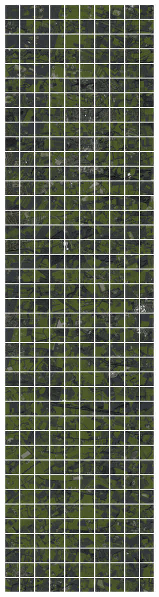 <html>
<div>
<img src="https://github.com/HakkaTjakka/NL_TILE_MAP/blob/main/18/644/-1046/r.6440.-10460.png" height="44" width="44">
<img src="https://github.com/HakkaTjakka/NL_TILE_MAP/blob/main/18/644/-1046/r.6441.-10460.png" height="44" width="44">
<img src="https://github.com/HakkaTjakka/NL_TILE_MAP/blob/main/18/644/-1046/r.6442.-10460.png" height="44" width="44">
<img src="https://github.com/HakkaTjakka/NL_TILE_MAP/blob/main/18/644/-1046/r.6443.-10460.png" height="44" width="44">
<img src="https://github.com/HakkaTjakka/NL_TILE_MAP/blob/main/18/644/-1046/r.6444.-10460.png" height="44" width="44">
<img src="https://github.com/HakkaTjakka/NL_TILE_MAP/blob/main/18/644/-1046/r.6445.-10460.png" height="44" width="44">
<img src="https://github.com/HakkaTjakka/NL_TILE_MAP/blob/main/18/644/-1046/r.6446.-10460.png" height="44" width="44">
<img src="https://github.com/HakkaTjakka/NL_TILE_MAP/blob/main/18/644/-1046/r.6447.-10460.png" height="44" width="44">
<img src="https://github.com/HakkaTjakka/NL_TILE_MAP/blob/main/18/644/-1046/r.6448.-10460.png" height="44" width="44">
<img src="https://github.com/HakkaTjakka/NL_TILE_MAP/blob/main/18/644/-1046/r.6449.-10460.png" height="44" width="44">
<img src="https://github.com/HakkaTjakka/NL_TILE_MAP/blob/main/18/645/-1046/r.6450.-10460.png" height="44" width="44">
<img src="https://github.com/HakkaTjakka/NL_TILE_MAP/blob/main/18/645/-1046/r.6451.-10460.png" height="44" width="44">
<img src="https://github.com/HakkaTjakka/NL_TILE_MAP/blob/main/18/645/-1046/r.6452.-10460.png" height="44" width="44">
<img src="https://github.com/HakkaTjakka/NL_TILE_MAP/blob/main/18/645/-1046/r.6453.-10460.png" height="44" width="44">
<img src="https://github.com/HakkaTjakka/NL_TILE_MAP/blob/main/18/645/-1046/r.6454.-10460.png" height="44" width="44">
<img src="https://github.com/HakkaTjakka/NL_TILE_MAP/blob/main/18/645/-1046/r.6455.-10460.png" height="44" width="44">
<img src="https://github.com/HakkaTjakka/NL_TILE_MAP/blob/main/18/645/-1046/r.6456.-10460.png" height="44" width="44">
<img src="https://github.com/HakkaTjakka/NL_TILE_MAP/blob/main/18/645/-1046/r.6457.-10460.png" height="44" width="44">
<img src="https://github.com/HakkaTjakka/NL_TILE_MAP/blob/main/18/645/-1046/r.6458.-10460.png" height="44" width="44">
<img src="https://github.com/HakkaTjakka/NL_TILE_MAP/blob/main/18/645/-1046/r.6459.-10460.png" height="44" width="44">
<br>
<img src="https://github.com/HakkaTjakka/NL_TILE_MAP/blob/main/18/644/-1046/r.6440.-10459.png" height="44" width="44">
<img src="https://github.com/HakkaTjakka/NL_TILE_MAP/blob/main/18/644/-1046/r.6441.-10459.png" height="44" width="44">
<img src="https://github.com/HakkaTjakka/NL_TILE_MAP/blob/main/18/644/-1046/r.6442.-10459.png" height="44" width="44">
<img src="https://github.com/HakkaTjakka/NL_TILE_MAP/blob/main/18/644/-1046/r.6443.-10459.png" height="44" width="44">
<img src="https://github.com/HakkaTjakka/NL_TILE_MAP/blob/main/18/644/-1046/r.6444.-10459.png" height="44" width="44">
<img src="https://github.com/HakkaTjakka/NL_TILE_MAP/blob/main/18/644/-1046/r.6445.-10459.png" height="44" width="44">
<img src="https://github.com/HakkaTjakka/NL_TILE_MAP/blob/main/18/644/-1046/r.6446.-10459.png" height="44" width="44">
<img src="https://github.com/HakkaTjakka/NL_TILE_MAP/blob/main/18/644/-1046/r.6447.-10459.png" height="44" width="44">
<img src="https://github.com/HakkaTjakka/NL_TILE_MAP/blob/main/18/644/-1046/r.6448.-10459.png" height="44" width="44">
<img src="https://github.com/HakkaTjakka/NL_TILE_MAP/blob/main/18/644/-1046/r.6449.-10459.png" height="44" width="44">
<img src="https://github.com/HakkaTjakka/NL_TILE_MAP/blob/main/18/645/-1046/r.6450.-10459.png" height="44" width="44">
<img src="https://github.com/HakkaTjakka/NL_TILE_MAP/blob/main/18/645/-1046/r.6451.-10459.png" height="44" width="44">
<img src="https://github.com/HakkaTjakka/NL_TILE_MAP/blob/main/18/645/-1046/r.6452.-10459.png" height="44" width="44">
<img src="https://github.com/HakkaTjakka/NL_TILE_MAP/blob/main/18/645/-1046/r.6453.-10459.png" height="44" width="44">
<img src="https://github.com/HakkaTjakka/NL_TILE_MAP/blob/main/18/645/-1046/r.6454.-10459.png" height="44" width="44">
<img src="https://github.com/HakkaTjakka/NL_TILE_MAP/blob/main/18/645/-1046/r.6455.-10459.png" height="44" width="44">
<img src="https://github.com/HakkaTjakka/NL_TILE_MAP/blob/main/18/645/-1046/r.6456.-10459.png" height="44" width="44">
<img src="https://github.com/HakkaTjakka/NL_TILE_MAP/blob/main/18/645/-1046/r.6457.-10459.png" height="44" width="44">
<img src="https://github.com/HakkaTjakka/NL_TILE_MAP/blob/main/18/645/-1046/r.6458.-10459.png" height="44" width="44">
<img src="https://github.com/HakkaTjakka/NL_TILE_MAP/blob/main/18/645/-1046/r.6459.-10459.png" height="44" width="44">
<br>
<img src="https://github.com/HakkaTjakka/NL_TILE_MAP/blob/main/18/644/-1046/r.6440.-10458.png" height="44" width="44">
<img src="https://github.com/HakkaTjakka/NL_TILE_MAP/blob/main/18/644/-1046/r.6441.-10458.png" height="44" width="44">
<img src="https://github.com/HakkaTjakka/NL_TILE_MAP/blob/main/18/644/-1046/r.6442.-10458.png" height="44" width="44">
<img src="https://github.com/HakkaTjakka/NL_TILE_MAP/blob/main/18/644/-1046/r.6443.-10458.png" height="44" width="44">
<img src="https://github.com/HakkaTjakka/NL_TILE_MAP/blob/main/18/644/-1046/r.6444.-10458.png" height="44" width="44">
<img src="https://github.com/HakkaTjakka/NL_TILE_MAP/blob/main/18/644/-1046/r.6445.-10458.png" height="44" width="44">
<img src="https://github.com/HakkaTjakka/NL_TILE_MAP/blob/main/18/644/-1046/r.6446.-10458.png" height="44" width="44">
<img src="https://github.com/HakkaTjakka/NL_TILE_MAP/blob/main/18/644/-1046/r.6447.-10458.png" height="44" width="44">
<img src="https://github.com/HakkaTjakka/NL_TILE_MAP/blob/main/18/644/-1046/r.6448.-10458.png" height="44" width="44">
<img src="https://github.com/HakkaTjakka/NL_TILE_MAP/blob/main/18/644/-1046/r.6449.-10458.png" height="44" width="44">
<img src="https://github.com/HakkaTjakka/NL_TILE_MAP/blob/main/18/645/-1046/r.6450.-10458.png" height="44" width="44">
<img src="https://github.com/HakkaTjakka/NL_TILE_MAP/blob/main/18/645/-1046/r.6451.-10458.png" height="44" width="44">
<img src="https://github.com/HakkaTjakka/NL_TILE_MAP/blob/main/18/645/-1046/r.6452.-10458.png" height="44" width="44">
<img src="https://github.com/HakkaTjakka/NL_TILE_MAP/blob/main/18/645/-1046/r.6453.-10458.png" height="44" width="44">
<img src="https://github.com/HakkaTjakka/NL_TILE_MAP/blob/main/18/645/-1046/r.6454.-10458.png" height="44" width="44">
<img src="https://github.com/HakkaTjakka/NL_TILE_MAP/blob/main/18/645/-1046/r.6455.-10458.png" height="44" width="44">
<img src="https://github.com/HakkaTjakka/NL_TILE_MAP/blob/main/18/645/-1046/r.6456.-10458.png" height="44" width="44">
<img src="https://github.com/HakkaTjakka/NL_TILE_MAP/blob/main/18/645/-1046/r.6457.-10458.png" height="44" width="44">
<img src="https://github.com/HakkaTjakka/NL_TILE_MAP/blob/main/18/645/-1046/r.6458.-10458.png" height="44" width="44">
<img src="https://github.com/HakkaTjakka/NL_TILE_MAP/blob/main/18/645/-1046/r.6459.-10458.png" height="44" width="44">
<br>
<img src="https://github.com/HakkaTjakka/NL_TILE_MAP/blob/main/18/644/-1046/r.6440.-10457.png" height="44" width="44">
<img src="https://github.com/HakkaTjakka/NL_TILE_MAP/blob/main/18/644/-1046/r.6441.-10457.png" height="44" width="44">
<img src="https://github.com/HakkaTjakka/NL_TILE_MAP/blob/main/18/644/-1046/r.6442.-10457.png" height="44" width="44">
<img src="https://github.com/HakkaTjakka/NL_TILE_MAP/blob/main/18/644/-1046/r.6443.-10457.png" height="44" width="44">
<img src="https://github.com/HakkaTjakka/NL_TILE_MAP/blob/main/18/644/-1046/r.6444.-10457.png" height="44" width="44">
<img src="https://github.com/HakkaTjakka/NL_TILE_MAP/blob/main/18/644/-1046/r.6445.-10457.png" height="44" width="44">
<img src="https://github.com/HakkaTjakka/NL_TILE_MAP/blob/main/18/644/-1046/r.6446.-10457.png" height="44" width="44">
<img src="https://github.com/HakkaTjakka/NL_TILE_MAP/blob/main/18/644/-1046/r.6447.-10457.png" height="44" width="44">
<img src="https://github.com/HakkaTjakka/NL_TILE_MAP/blob/main/18/644/-1046/r.6448.-10457.png" height="44" width="44">
<img src="https://github.com/HakkaTjakka/NL_TILE_MAP/blob/main/18/644/-1046/r.6449.-10457.png" height="44" width="44">
<img src="https://github.com/HakkaTjakka/NL_TILE_MAP/blob/main/18/645/-1046/r.6450.-10457.png" height="44" width="44">
<img src="https://github.com/HakkaTjakka/NL_TILE_MAP/blob/main/18/645/-1046/r.6451.-10457.png" height="44" width="44">
<img src="https://github.com/HakkaTjakka/NL_TILE_MAP/blob/main/18/645/-1046/r.6452.-10457.png" height="44" width="44">
<img src="https://github.com/HakkaTjakka/NL_TILE_MAP/blob/main/18/645/-1046/r.6453.-10457.png" height="44" width="44">
<img src="https://github.com/HakkaTjakka/NL_TILE_MAP/blob/main/18/645/-1046/r.6454.-10457.png" height="44" width="44">
<img src="https://github.com/HakkaTjakka/NL_TILE_MAP/blob/main/18/645/-1046/r.6455.-10457.png" height="44" width="44">
<img src="https://github.com/HakkaTjakka/NL_TILE_MAP/blob/main/18/645/-1046/r.6456.-10457.png" height="44" width="44">
<img src="https://github.com/HakkaTjakka/NL_TILE_MAP/blob/main/18/645/-1046/r.6457.-10457.png" height="44" width="44">
<img src="https://github.com/HakkaTjakka/NL_TILE_MAP/blob/main/18/645/-1046/r.6458.-10457.png" height="44" width="44">
<img src="https://github.com/HakkaTjakka/NL_TILE_MAP/blob/main/18/645/-1046/r.6459.-10457.png" height="44" width="44">
<br>
<img src="https://github.com/HakkaTjakka/NL_TILE_MAP/blob/main/18/644/-1046/r.6440.-10456.png" height="44" width="44">
<img src="https://github.com/HakkaTjakka/NL_TILE_MAP/blob/main/18/644/-1046/r.6441.-10456.png" height="44" width="44">
<img src="https://github.com/HakkaTjakka/NL_TILE_MAP/blob/main/18/644/-1046/r.6442.-10456.png" height="44" width="44">
<img src="https://github.com/HakkaTjakka/NL_TILE_MAP/blob/main/18/644/-1046/r.6443.-10456.png" height="44" width="44">
<img src="https://github.com/HakkaTjakka/NL_TILE_MAP/blob/main/18/644/-1046/r.6444.-10456.png" height="44" width="44">
<img src="https://github.com/HakkaTjakka/NL_TILE_MAP/blob/main/18/644/-1046/r.6445.-10456.png" height="44" width="44">
<img src="https://github.com/HakkaTjakka/NL_TILE_MAP/blob/main/18/644/-1046/r.6446.-10456.png" height="44" width="44">
<img src="https://github.com/HakkaTjakka/NL_TILE_MAP/blob/main/18/644/-1046/r.6447.-10456.png" height="44" width="44">
<img src="https://github.com/HakkaTjakka/NL_TILE_MAP/blob/main/18/644/-1046/r.6448.-10456.png" height="44" width="44">
<img src="https://github.com/HakkaTjakka/NL_TILE_MAP/blob/main/18/644/-1046/r.6449.-10456.png" height="44" width="44">
<img src="https://github.com/HakkaTjakka/NL_TILE_MAP/blob/main/18/645/-1046/r.6450.-10456.png" height="44" width="44">
<img src="https://github.com/HakkaTjakka/NL_TILE_MAP/blob/main/18/645/-1046/r.6451.-10456.png" height="44" width="44">
<img src="https://github.com/HakkaTjakka/NL_TILE_MAP/blob/main/18/645/-1046/r.6452.-10456.png" height="44" width="44">
<img src="https://github.com/HakkaTjakka/NL_TILE_MAP/blob/main/18/645/-1046/r.6453.-10456.png" height="44" width="44">
<img src="https://github.com/HakkaTjakka/NL_TILE_MAP/blob/main/18/645/-1046/r.6454.-10456.png" height="44" width="44">
<img src="https://github.com/HakkaTjakka/NL_TILE_MAP/blob/main/18/645/-1046/r.6455.-10456.png" height="44" width="44">
<img src="https://github.com/HakkaTjakka/NL_TILE_MAP/blob/main/18/645/-1046/r.6456.-10456.png" height="44" width="44">
<img src="https://github.com/HakkaTjakka/NL_TILE_MAP/blob/main/18/645/-1046/r.6457.-10456.png" height="44" width="44">
<img src="https://github.com/HakkaTjakka/NL_TILE_MAP/blob/main/18/645/-1046/r.6458.-10456.png" height="44" width="44">
<img src="https://github.com/HakkaTjakka/NL_TILE_MAP/blob/main/18/645/-1046/r.6459.-10456.png" height="44" width="44">
<br>
<img src="https://github.com/HakkaTjakka/NL_TILE_MAP/blob/main/18/644/-1046/r.6440.-10455.png" height="44" width="44">
<img src="https://github.com/HakkaTjakka/NL_TILE_MAP/blob/main/18/644/-1046/r.6441.-10455.png" height="44" width="44">
<img src="https://github.com/HakkaTjakka/NL_TILE_MAP/blob/main/18/644/-1046/r.6442.-10455.png" height="44" width="44">
<img src="https://github.com/HakkaTjakka/NL_TILE_MAP/blob/main/18/644/-1046/r.6443.-10455.png" height="44" width="44">
<img src="https://github.com/HakkaTjakka/NL_TILE_MAP/blob/main/18/644/-1046/r.6444.-10455.png" height="44" width="44">
<img src="https://github.com/HakkaTjakka/NL_TILE_MAP/blob/main/18/644/-1046/r.6445.-10455.png" height="44" width="44">
<img src="https://github.com/HakkaTjakka/NL_TILE_MAP/blob/main/18/644/-1046/r.6446.-10455.png" height="44" width="44">
<img src="https://github.com/HakkaTjakka/NL_TILE_MAP/blob/main/18/644/-1046/r.6447.-10455.png" height="44" width="44">
<img src="https://github.com/HakkaTjakka/NL_TILE_MAP/blob/main/18/644/-1046/r.6448.-10455.png" height="44" width="44">
<img src="https://github.com/HakkaTjakka/NL_TILE_MAP/blob/main/18/644/-1046/r.6449.-10455.png" height="44" width="44">
<img src="https://github.com/HakkaTjakka/NL_TILE_MAP/blob/main/18/645/-1046/r.6450.-10455.png" height="44" width="44">
<img src="https://github.com/HakkaTjakka/NL_TILE_MAP/blob/main/18/645/-1046/r.6451.-10455.png" height="44" width="44">
<img src="https://github.com/HakkaTjakka/NL_TILE_MAP/blob/main/18/645/-1046/r.6452.-10455.png" height="44" width="44">
<img src="https://github.com/HakkaTjakka/NL_TILE_MAP/blob/main/18/645/-1046/r.6453.-10455.png" height="44" width="44">
<img src="https://github.com/HakkaTjakka/NL_TILE_MAP/blob/main/18/645/-1046/r.6454.-10455.png" height="44" width="44">
<img src="https://github.com/HakkaTjakka/NL_TILE_MAP/blob/main/18/645/-1046/r.6455.-10455.png" height="44" width="44">
<img src="https://github.com/HakkaTjakka/NL_TILE_MAP/blob/main/18/645/-1046/r.6456.-10455.png" height="44" width="44">
<img src="https://github.com/HakkaTjakka/NL_TILE_MAP/blob/main/18/645/-1046/r.6457.-10455.png" height="44" width="44">
<img src="https://github.com/HakkaTjakka/NL_TILE_MAP/blob/main/18/645/-1046/r.6458.-10455.png" height="44" width="44">
<img src="https://github.com/HakkaTjakka/NL_TILE_MAP/blob/main/18/645/-1046/r.6459.-10455.png" height="44" width="44">
<br>
<img src="https://github.com/HakkaTjakka/NL_TILE_MAP/blob/main/18/644/-1046/r.6440.-10454.png" height="44" width="44">
<img src="https://github.com/HakkaTjakka/NL_TILE_MAP/blob/main/18/644/-1046/r.6441.-10454.png" height="44" width="44">
<img src="https://github.com/HakkaTjakka/NL_TILE_MAP/blob/main/18/644/-1046/r.6442.-10454.png" height="44" width="44">
<img src="https://github.com/HakkaTjakka/NL_TILE_MAP/blob/main/18/644/-1046/r.6443.-10454.png" height="44" width="44">
<img src="https://github.com/HakkaTjakka/NL_TILE_MAP/blob/main/18/644/-1046/r.6444.-10454.png" height="44" width="44">
<img src="https://github.com/HakkaTjakka/NL_TILE_MAP/blob/main/18/644/-1046/r.6445.-10454.png" height="44" width="44">
<img src="https://github.com/HakkaTjakka/NL_TILE_MAP/blob/main/18/644/-1046/r.6446.-10454.png" height="44" width="44">
<img src="https://github.com/HakkaTjakka/NL_TILE_MAP/blob/main/18/644/-1046/r.6447.-10454.png" height="44" width="44">
<img src="https://github.com/HakkaTjakka/NL_TILE_MAP/blob/main/18/644/-1046/r.6448.-10454.png" height="44" width="44">
<img src="https://github.com/HakkaTjakka/NL_TILE_MAP/blob/main/18/644/-1046/r.6449.-10454.png" height="44" width="44">
<img src="https://github.com/HakkaTjakka/NL_TILE_MAP/blob/main/18/645/-1046/r.6450.-10454.png" height="44" width="44">
<img src="https://github.com/HakkaTjakka/NL_TILE_MAP/blob/main/18/645/-1046/r.6451.-10454.png" height="44" width="44">
<img src="https://github.com/HakkaTjakka/NL_TILE_MAP/blob/main/18/645/-1046/r.6452.-10454.png" height="44" width="44">
<img src="https://github.com/HakkaTjakka/NL_TILE_MAP/blob/main/18/645/-1046/r.6453.-10454.png" height="44" width="44">
<img src="https://github.com/HakkaTjakka/NL_TILE_MAP/blob/main/18/645/-1046/r.6454.-10454.png" height="44" width="44">
<img src="https://github.com/HakkaTjakka/NL_TILE_MAP/blob/main/18/645/-1046/r.6455.-10454.png" height="44" width="44">
<img src="https://github.com/HakkaTjakka/NL_TILE_MAP/blob/main/18/645/-1046/r.6456.-10454.png" height="44" width="44">
<img src="https://github.com/HakkaTjakka/NL_TILE_MAP/blob/main/18/645/-1046/r.6457.-10454.png" height="44" width="44">
<img src="https://github.com/HakkaTjakka/NL_TILE_MAP/blob/main/18/645/-1046/r.6458.-10454.png" height="44" width="44">
<img src="https://github.com/HakkaTjakka/NL_TILE_MAP/blob/main/18/645/-1046/r.6459.-10454.png" height="44" width="44">
<br>
<img src="https://github.com/HakkaTjakka/NL_TILE_MAP/blob/main/18/644/-1046/r.6440.-10453.png" height="44" width="44">
<img src="https://github.com/HakkaTjakka/NL_TILE_MAP/blob/main/18/644/-1046/r.6441.-10453.png" height="44" width="44">
<img src="https://github.com/HakkaTjakka/NL_TILE_MAP/blob/main/18/644/-1046/r.6442.-10453.png" height="44" width="44">
<img src="https://github.com/HakkaTjakka/NL_TILE_MAP/blob/main/18/644/-1046/r.6443.-10453.png" height="44" width="44">
<img src="https://github.com/HakkaTjakka/NL_TILE_MAP/blob/main/18/644/-1046/r.6444.-10453.png" height="44" width="44">
<img src="https://github.com/HakkaTjakka/NL_TILE_MAP/blob/main/18/644/-1046/r.6445.-10453.png" height="44" width="44">
<img src="https://github.com/HakkaTjakka/NL_TILE_MAP/blob/main/18/644/-1046/r.6446.-10453.png" height="44" width="44">
<img src="https://github.com/HakkaTjakka/NL_TILE_MAP/blob/main/18/644/-1046/r.6447.-10453.png" height="44" width="44">
<img src="https://github.com/HakkaTjakka/NL_TILE_MAP/blob/main/18/644/-1046/r.6448.-10453.png" height="44" width="44">
<img src="https://github.com/HakkaTjakka/NL_TILE_MAP/blob/main/18/644/-1046/r.6449.-10453.png" height="44" width="44">
<img src="https://github.com/HakkaTjakka/NL_TILE_MAP/blob/main/18/645/-1046/r.6450.-10453.png" height="44" width="44">
<img src="https://github.com/HakkaTjakka/NL_TILE_MAP/blob/main/18/645/-1046/r.6451.-10453.png" height="44" width="44">
<img src="https://github.com/HakkaTjakka/NL_TILE_MAP/blob/main/18/645/-1046/r.6452.-10453.png" height="44" width="44">
<img src="https://github.com/HakkaTjakka/NL_TILE_MAP/blob/main/18/645/-1046/r.6453.-10453.png" height="44" width="44">
<img src="https://github.com/HakkaTjakka/NL_TILE_MAP/blob/main/18/645/-1046/r.6454.-10453.png" height="44" width="44">
<img src="https://github.com/HakkaTjakka/NL_TILE_MAP/blob/main/18/645/-1046/r.6455.-10453.png" height="44" width="44">
<img src="https://github.com/HakkaTjakka/NL_TILE_MAP/blob/main/18/645/-1046/r.6456.-10453.png" height="44" width="44">
<img src="https://github.com/HakkaTjakka/NL_TILE_MAP/blob/main/18/645/-1046/r.6457.-10453.png" height="44" width="44">
<img src="https://github.com/HakkaTjakka/NL_TILE_MAP/blob/main/18/645/-1046/r.6458.-10453.png" height="44" width="44">
<img src="https://github.com/HakkaTjakka/NL_TILE_MAP/blob/main/18/645/-1046/r.6459.-10453.png" height="44" width="44">
<br>
<img src="https://github.com/HakkaTjakka/NL_TILE_MAP/blob/main/18/644/-1046/r.6440.-10452.png" height="44" width="44">
<img src="https://github.com/HakkaTjakka/NL_TILE_MAP/blob/main/18/644/-1046/r.6441.-10452.png" height="44" width="44">
<img src="https://github.com/HakkaTjakka/NL_TILE_MAP/blob/main/18/644/-1046/r.6442.-10452.png" height="44" width="44">
<img src="https://github.com/HakkaTjakka/NL_TILE_MAP/blob/main/18/644/-1046/r.6443.-10452.png" height="44" width="44">
<img src="https://github.com/HakkaTjakka/NL_TILE_MAP/blob/main/18/644/-1046/r.6444.-10452.png" height="44" width="44">
<img src="https://github.com/HakkaTjakka/NL_TILE_MAP/blob/main/18/644/-1046/r.6445.-10452.png" height="44" width="44">
<img src="https://github.com/HakkaTjakka/NL_TILE_MAP/blob/main/18/644/-1046/r.6446.-10452.png" height="44" width="44">
<img src="https://github.com/HakkaTjakka/NL_TILE_MAP/blob/main/18/644/-1046/r.6447.-10452.png" height="44" width="44">
<img src="https://github.com/HakkaTjakka/NL_TILE_MAP/blob/main/18/644/-1046/r.6448.-10452.png" height="44" width="44">
<img src="https://github.com/HakkaTjakka/NL_TILE_MAP/blob/main/18/644/-1046/r.6449.-10452.png" height="44" width="44">
<img src="https://github.com/HakkaTjakka/NL_TILE_MAP/blob/main/18/645/-1046/r.6450.-10452.png" height="44" width="44">
<img src="https://github.com/HakkaTjakka/NL_TILE_MAP/blob/main/18/645/-1046/r.6451.-10452.png" height="44" width="44">
<img src="https://github.com/HakkaTjakka/NL_TILE_MAP/blob/main/18/645/-1046/r.6452.-10452.png" height="44" width="44">
<img src="https://github.com/HakkaTjakka/NL_TILE_MAP/blob/main/18/645/-1046/r.6453.-10452.png" height="44" width="44">
<img src="https://github.com/HakkaTjakka/NL_TILE_MAP/blob/main/18/645/-1046/r.6454.-10452.png" height="44" width="44">
<img src="https://github.com/HakkaTjakka/NL_TILE_MAP/blob/main/18/645/-1046/r.6455.-10452.png" height="44" width="44">
<img src="https://github.com/HakkaTjakka/NL_TILE_MAP/blob/main/18/645/-1046/r.6456.-10452.png" height="44" width="44">
<img src="https://github.com/HakkaTjakka/NL_TILE_MAP/blob/main/18/645/-1046/r.6457.-10452.png" height="44" width="44">
<img src="https://github.com/HakkaTjakka/NL_TILE_MAP/blob/main/18/645/-1046/r.6458.-10452.png" height="44" width="44">
<img src="https://github.com/HakkaTjakka/NL_TILE_MAP/blob/main/18/645/-1046/r.6459.-10452.png" height="44" width="44">
<br>
<img src="https://github.com/HakkaTjakka/NL_TILE_MAP/blob/main/18/644/-1046/r.6440.-10451.png" height="44" width="44">
<img src="https://github.com/HakkaTjakka/NL_TILE_MAP/blob/main/18/644/-1046/r.6441.-10451.png" height="44" width="44">
<img src="https://github.com/HakkaTjakka/NL_TILE_MAP/blob/main/18/644/-1046/r.6442.-10451.png" height="44" width="44">
<img src="https://github.com/HakkaTjakka/NL_TILE_MAP/blob/main/18/644/-1046/r.6443.-10451.png" height="44" width="44">
<img src="https://github.com/HakkaTjakka/NL_TILE_MAP/blob/main/18/644/-1046/r.6444.-10451.png" height="44" width="44">
<img src="https://github.com/HakkaTjakka/NL_TILE_MAP/blob/main/18/644/-1046/r.6445.-10451.png" height="44" width="44">
<img src="https://github.com/HakkaTjakka/NL_TILE_MAP/blob/main/18/644/-1046/r.6446.-10451.png" height="44" width="44">
<img src="https://github.com/HakkaTjakka/NL_TILE_MAP/blob/main/18/644/-1046/r.6447.-10451.png" height="44" width="44">
<img src="https://github.com/HakkaTjakka/NL_TILE_MAP/blob/main/18/644/-1046/r.6448.-10451.png" height="44" width="44">
<img src="https://github.com/HakkaTjakka/NL_TILE_MAP/blob/main/18/644/-1046/r.6449.-10451.png" height="44" width="44">
<img src="https://github.com/HakkaTjakka/NL_TILE_MAP/blob/main/18/645/-1046/r.6450.-10451.png" height="44" width="44">
<img src="https://github.com/HakkaTjakka/NL_TILE_MAP/blob/main/18/645/-1046/r.6451.-10451.png" height="44" width="44">
<img src="https://github.com/HakkaTjakka/NL_TILE_MAP/blob/main/18/645/-1046/r.6452.-10451.png" height="44" width="44">
<img src="https://github.com/HakkaTjakka/NL_TILE_MAP/blob/main/18/645/-1046/r.6453.-10451.png" height="44" width="44">
<img src="https://github.com/HakkaTjakka/NL_TILE_MAP/blob/main/18/645/-1046/r.6454.-10451.png" height="44" width="44">
<img src="https://github.com/HakkaTjakka/NL_TILE_MAP/blob/main/18/645/-1046/r.6455.-10451.png" height="44" width="44">
<img src="https://github.com/HakkaTjakka/NL_TILE_MAP/blob/main/18/645/-1046/r.6456.-10451.png" height="44" width="44">
<img src="https://github.com/HakkaTjakka/NL_TILE_MAP/blob/main/18/645/-1046/r.6457.-10451.png" height="44" width="44">
<img src="https://github.com/HakkaTjakka/NL_TILE_MAP/blob/main/18/645/-1046/r.6458.-10451.png" height="44" width="44">
<img src="https://github.com/HakkaTjakka/NL_TILE_MAP/blob/main/18/645/-1046/r.6459.-10451.png" height="44" width="44">
<br>
<img src="https://github.com/HakkaTjakka/NL_TILE_MAP/blob/main/18/644/-1045/r.6440.-10450.png" height="44" width="44">
<img src="https://github.com/HakkaTjakka/NL_TILE_MAP/blob/main/18/644/-1045/r.6441.-10450.png" height="44" width="44">
<img src="https://github.com/HakkaTjakka/NL_TILE_MAP/blob/main/18/644/-1045/r.6442.-10450.png" height="44" width="44">
<img src="https://github.com/HakkaTjakka/NL_TILE_MAP/blob/main/18/644/-1045/r.6443.-10450.png" height="44" width="44">
<img src="https://github.com/HakkaTjakka/NL_TILE_MAP/blob/main/18/644/-1045/r.6444.-10450.png" height="44" width="44">
<img src="https://github.com/HakkaTjakka/NL_TILE_MAP/blob/main/18/644/-1045/r.6445.-10450.png" height="44" width="44">
<img src="https://github.com/HakkaTjakka/NL_TILE_MAP/blob/main/18/644/-1045/r.6446.-10450.png" height="44" width="44">
<img src="https://github.com/HakkaTjakka/NL_TILE_MAP/blob/main/18/644/-1045/r.6447.-10450.png" height="44" width="44">
<img src="https://github.com/HakkaTjakka/NL_TILE_MAP/blob/main/18/644/-1045/r.6448.-10450.png" height="44" width="44">
<img src="https://github.com/HakkaTjakka/NL_TILE_MAP/blob/main/18/644/-1045/r.6449.-10450.png" height="44" width="44">
<img src="https://github.com/HakkaTjakka/NL_TILE_MAP/blob/main/18/645/-1045/r.6450.-10450.png" height="44" width="44">
<img src="https://github.com/HakkaTjakka/NL_TILE_MAP/blob/main/18/645/-1045/r.6451.-10450.png" height="44" width="44">
<img src="https://github.com/HakkaTjakka/NL_TILE_MAP/blob/main/18/645/-1045/r.6452.-10450.png" height="44" width="44">
<img src="https://github.com/HakkaTjakka/NL_TILE_MAP/blob/main/18/645/-1045/r.6453.-10450.png" height="44" width="44">
<img src="https://github.com/HakkaTjakka/NL_TILE_MAP/blob/main/18/645/-1045/r.6454.-10450.png" height="44" width="44">
<img src="https://github.com/HakkaTjakka/NL_TILE_MAP/blob/main/18/645/-1045/r.6455.-10450.png" height="44" width="44">
<img src="https://github.com/HakkaTjakka/NL_TILE_MAP/blob/main/18/645/-1045/r.6456.-10450.png" height="44" width="44">
<img src="https://github.com/HakkaTjakka/NL_TILE_MAP/blob/main/18/645/-1045/r.6457.-10450.png" height="44" width="44">
<img src="https://github.com/HakkaTjakka/NL_TILE_MAP/blob/main/18/645/-1045/r.6458.-10450.png" height="44" width="44">
<img src="https://github.com/HakkaTjakka/NL_TILE_MAP/blob/main/18/645/-1045/r.6459.-10450.png" height="44" width="44">
<br>
<img src="https://github.com/HakkaTjakka/NL_TILE_MAP/blob/main/18/644/-1045/r.6440.-10449.png" height="44" width="44">
<img src="https://github.com/HakkaTjakka/NL_TILE_MAP/blob/main/18/644/-1045/r.6441.-10449.png" height="44" width="44">
<img src="https://github.com/HakkaTjakka/NL_TILE_MAP/blob/main/18/644/-1045/r.6442.-10449.png" height="44" width="44">
<img src="https://github.com/HakkaTjakka/NL_TILE_MAP/blob/main/18/644/-1045/r.6443.-10449.png" height="44" width="44">
<img src="https://github.com/HakkaTjakka/NL_TILE_MAP/blob/main/18/644/-1045/r.6444.-10449.png" height="44" width="44">
<img src="https://github.com/HakkaTjakka/NL_TILE_MAP/blob/main/18/644/-1045/r.6445.-10449.png" height="44" width="44">
<img src="https://github.com/HakkaTjakka/NL_TILE_MAP/blob/main/18/644/-1045/r.6446.-10449.png" height="44" width="44">
<img src="https://github.com/HakkaTjakka/NL_TILE_MAP/blob/main/18/644/-1045/r.6447.-10449.png" height="44" width="44">
<img src="https://github.com/HakkaTjakka/NL_TILE_MAP/blob/main/18/644/-1045/r.6448.-10449.png" height="44" width="44">
<img src="https://github.com/HakkaTjakka/NL_TILE_MAP/blob/main/18/644/-1045/r.6449.-10449.png" height="44" width="44">
<img src="https://github.com/HakkaTjakka/NL_TILE_MAP/blob/main/18/645/-1045/r.6450.-10449.png" height="44" width="44">
<img src="https://github.com/HakkaTjakka/NL_TILE_MAP/blob/main/18/645/-1045/r.6451.-10449.png" height="44" width="44">
<img src="https://github.com/HakkaTjakka/NL_TILE_MAP/blob/main/18/645/-1045/r.6452.-10449.png" height="44" width="44">
<img src="https://github.com/HakkaTjakka/NL_TILE_MAP/blob/main/18/645/-1045/r.6453.-10449.png" height="44" width="44">
<img src="https://github.com/HakkaTjakka/NL_TILE_MAP/blob/main/18/645/-1045/r.6454.-10449.png" height="44" width="44">
<img src="https://github.com/HakkaTjakka/NL_TILE_MAP/blob/main/18/645/-1045/r.6455.-10449.png" height="44" width="44">
<img src="https://github.com/HakkaTjakka/NL_TILE_MAP/blob/main/18/645/-1045/r.6456.-10449.png" height="44" width="44">
<img src="https://github.com/HakkaTjakka/NL_TILE_MAP/blob/main/18/645/-1045/r.6457.-10449.png" height="44" width="44">
<img src="https://github.com/HakkaTjakka/NL_TILE_MAP/blob/main/18/645/-1045/r.6458.-10449.png" height="44" width="44">
<img src="https://github.com/HakkaTjakka/NL_TILE_MAP/blob/main/18/645/-1045/r.6459.-10449.png" height="44" width="44">
<br>
<img src="https://github.com/HakkaTjakka/NL_TILE_MAP/blob/main/18/644/-1045/r.6440.-10448.png" height="44" width="44">
<img src="https://github.com/HakkaTjakka/NL_TILE_MAP/blob/main/18/644/-1045/r.6441.-10448.png" height="44" width="44">
<img src="https://github.com/HakkaTjakka/NL_TILE_MAP/blob/main/18/644/-1045/r.6442.-10448.png" height="44" width="44">
<img src="https://github.com/HakkaTjakka/NL_TILE_MAP/blob/main/18/644/-1045/r.6443.-10448.png" height="44" width="44">
<img src="https://github.com/HakkaTjakka/NL_TILE_MAP/blob/main/18/644/-1045/r.6444.-10448.png" height="44" width="44">
<img src="https://github.com/HakkaTjakka/NL_TILE_MAP/blob/main/18/644/-1045/r.6445.-10448.png" height="44" width="44">
<img src="https://github.com/HakkaTjakka/NL_TILE_MAP/blob/main/18/644/-1045/r.6446.-10448.png" height="44" width="44">
<img src="https://github.com/HakkaTjakka/NL_TILE_MAP/blob/main/18/644/-1045/r.6447.-10448.png" height="44" width="44">
<img src="https://github.com/HakkaTjakka/NL_TILE_MAP/blob/main/18/644/-1045/r.6448.-10448.png" height="44" width="44">
<img src="https://github.com/HakkaTjakka/NL_TILE_MAP/blob/main/18/644/-1045/r.6449.-10448.png" height="44" width="44">
<img src="https://github.com/HakkaTjakka/NL_TILE_MAP/blob/main/18/645/-1045/r.6450.-10448.png" height="44" width="44">
<img src="https://github.com/HakkaTjakka/NL_TILE_MAP/blob/main/18/645/-1045/r.6451.-10448.png" height="44" width="44">
<img src="https://github.com/HakkaTjakka/NL_TILE_MAP/blob/main/18/645/-1045/r.6452.-10448.png" height="44" width="44">
<img src="https://github.com/HakkaTjakka/NL_TILE_MAP/blob/main/18/645/-1045/r.6453.-10448.png" height="44" width="44">
<img src="https://github.com/HakkaTjakka/NL_TILE_MAP/blob/main/18/645/-1045/r.6454.-10448.png" height="44" width="44">
<img src="https://github.com/HakkaTjakka/NL_TILE_MAP/blob/main/18/645/-1045/r.6455.-10448.png" height="44" width="44">
<img src="https://github.com/HakkaTjakka/NL_TILE_MAP/blob/main/18/645/-1045/r.6456.-10448.png" height="44" width="44">
<img src="https://github.com/HakkaTjakka/NL_TILE_MAP/blob/main/18/645/-1045/r.6457.-10448.png" height="44" width="44">
<img src="https://github.com/HakkaTjakka/NL_TILE_MAP/blob/main/18/645/-1045/r.6458.-10448.png" height="44" width="44">
<img src="https://github.com/HakkaTjakka/NL_TILE_MAP/blob/main/18/645/-1045/r.6459.-10448.png" height="44" width="44">
<br>
<img src="https://github.com/HakkaTjakka/NL_TILE_MAP/blob/main/18/644/-1045/r.6440.-10447.png" height="44" width="44">
<img src="https://github.com/HakkaTjakka/NL_TILE_MAP/blob/main/18/644/-1045/r.6441.-10447.png" height="44" width="44">
<img src="https://github.com/HakkaTjakka/NL_TILE_MAP/blob/main/18/644/-1045/r.6442.-10447.png" height="44" width="44">
<img src="https://github.com/HakkaTjakka/NL_TILE_MAP/blob/main/18/644/-1045/r.6443.-10447.png" height="44" width="44">
<img src="https://github.com/HakkaTjakka/NL_TILE_MAP/blob/main/18/644/-1045/r.6444.-10447.png" height="44" width="44">
<img src="https://github.com/HakkaTjakka/NL_TILE_MAP/blob/main/18/644/-1045/r.6445.-10447.png" height="44" width="44">
<img src="https://github.com/HakkaTjakka/NL_TILE_MAP/blob/main/18/644/-1045/r.6446.-10447.png" height="44" width="44">
<img src="https://github.com/HakkaTjakka/NL_TILE_MAP/blob/main/18/644/-1045/r.6447.-10447.png" height="44" width="44">
<img src="https://github.com/HakkaTjakka/NL_TILE_MAP/blob/main/18/644/-1045/r.6448.-10447.png" height="44" width="44">
<img src="https://github.com/HakkaTjakka/NL_TILE_MAP/blob/main/18/644/-1045/r.6449.-10447.png" height="44" width="44">
<img src="https://github.com/HakkaTjakka/NL_TILE_MAP/blob/main/18/645/-1045/r.6450.-10447.png" height="44" width="44">
<img src="https://github.com/HakkaTjakka/NL_TILE_MAP/blob/main/18/645/-1045/r.6451.-10447.png" height="44" width="44">
<img src="https://github.com/HakkaTjakka/NL_TILE_MAP/blob/main/18/645/-1045/r.6452.-10447.png" height="44" width="44">
<img src="https://github.com/HakkaTjakka/NL_TILE_MAP/blob/main/18/645/-1045/r.6453.-10447.png" height="44" width="44">
<img src="https://github.com/HakkaTjakka/NL_TILE_MAP/blob/main/18/645/-1045/r.6454.-10447.png" height="44" width="44">
<img src="https://github.com/HakkaTjakka/NL_TILE_MAP/blob/main/18/645/-1045/r.6455.-10447.png" height="44" width="44">
<img src="https://github.com/HakkaTjakka/NL_TILE_MAP/blob/main/18/645/-1045/r.6456.-10447.png" height="44" width="44">
<img src="https://github.com/HakkaTjakka/NL_TILE_MAP/blob/main/18/645/-1045/r.6457.-10447.png" height="44" width="44">
<img src="https://github.com/HakkaTjakka/NL_TILE_MAP/blob/main/18/645/-1045/r.6458.-10447.png" height="44" width="44">
<img src="https://github.com/HakkaTjakka/NL_TILE_MAP/blob/main/18/645/-1045/r.6459.-10447.png" height="44" width="44">
<br>
<img src="https://github.com/HakkaTjakka/NL_TILE_MAP/blob/main/18/644/-1045/r.6440.-10446.png" height="44" width="44">
<img src="https://github.com/HakkaTjakka/NL_TILE_MAP/blob/main/18/644/-1045/r.6441.-10446.png" height="44" width="44">
<img src="https://github.com/HakkaTjakka/NL_TILE_MAP/blob/main/18/644/-1045/r.6442.-10446.png" height="44" width="44">
<img src="https://github.com/HakkaTjakka/NL_TILE_MAP/blob/main/18/644/-1045/r.6443.-10446.png" height="44" width="44">
<img src="https://github.com/HakkaTjakka/NL_TILE_MAP/blob/main/18/644/-1045/r.6444.-10446.png" height="44" width="44">
<img src="https://github.com/HakkaTjakka/NL_TILE_MAP/blob/main/18/644/-1045/r.6445.-10446.png" height="44" width="44">
<img src="https://github.com/HakkaTjakka/NL_TILE_MAP/blob/main/18/644/-1045/r.6446.-10446.png" height="44" width="44">
<img src="https://github.com/HakkaTjakka/NL_TILE_MAP/blob/main/18/644/-1045/r.6447.-10446.png" height="44" width="44">
<img src="https://github.com/HakkaTjakka/NL_TILE_MAP/blob/main/18/644/-1045/r.6448.-10446.png" height="44" width="44">
<img src="https://github.com/HakkaTjakka/NL_TILE_MAP/blob/main/18/644/-1045/r.6449.-10446.png" height="44" width="44">
<img src="https://github.com/HakkaTjakka/NL_TILE_MAP/blob/main/18/645/-1045/r.6450.-10446.png" height="44" width="44">
<img src="https://github.com/HakkaTjakka/NL_TILE_MAP/blob/main/18/645/-1045/r.6451.-10446.png" height="44" width="44">
<img src="https://github.com/HakkaTjakka/NL_TILE_MAP/blob/main/18/645/-1045/r.6452.-10446.png" height="44" width="44">
<img src="https://github.com/HakkaTjakka/NL_TILE_MAP/blob/main/18/645/-1045/r.6453.-10446.png" height="44" width="44">
<img src="https://github.com/HakkaTjakka/NL_TILE_MAP/blob/main/18/645/-1045/r.6454.-10446.png" height="44" width="44">
<img src="https://github.com/HakkaTjakka/NL_TILE_MAP/blob/main/18/645/-1045/r.6455.-10446.png" height="44" width="44">
<img src="https://github.com/HakkaTjakka/NL_TILE_MAP/blob/main/18/645/-1045/r.6456.-10446.png" height="44" width="44">
<img src="https://github.com/HakkaTjakka/NL_TILE_MAP/blob/main/18/645/-1045/r.6457.-10446.png" height="44" width="44">
<img src="https://github.com/HakkaTjakka/NL_TILE_MAP/blob/main/18/645/-1045/r.6458.-10446.png" height="44" width="44">
<img src="https://github.com/HakkaTjakka/NL_TILE_MAP/blob/main/18/645/-1045/r.6459.-10446.png" height="44" width="44">
<br>
<img src="https://github.com/HakkaTjakka/NL_TILE_MAP/blob/main/18/644/-1045/r.6440.-10445.png" height="44" width="44">
<img src="https://github.com/HakkaTjakka/NL_TILE_MAP/blob/main/18/644/-1045/r.6441.-10445.png" height="44" width="44">
<img src="https://github.com/HakkaTjakka/NL_TILE_MAP/blob/main/18/644/-1045/r.6442.-10445.png" height="44" width="44">
<img src="https://github.com/HakkaTjakka/NL_TILE_MAP/blob/main/18/644/-1045/r.6443.-10445.png" height="44" width="44">
<img src="https://github.com/HakkaTjakka/NL_TILE_MAP/blob/main/18/644/-1045/r.6444.-10445.png" height="44" width="44">
<img src="https://github.com/HakkaTjakka/NL_TILE_MAP/blob/main/18/644/-1045/r.6445.-10445.png" height="44" width="44">
<img src="https://github.com/HakkaTjakka/NL_TILE_MAP/blob/main/18/644/-1045/r.6446.-10445.png" height="44" width="44">
<img src="https://github.com/HakkaTjakka/NL_TILE_MAP/blob/main/18/644/-1045/r.6447.-10445.png" height="44" width="44">
<img src="https://github.com/HakkaTjakka/NL_TILE_MAP/blob/main/18/644/-1045/r.6448.-10445.png" height="44" width="44">
<img src="https://github.com/HakkaTjakka/NL_TILE_MAP/blob/main/18/644/-1045/r.6449.-10445.png" height="44" width="44">
<img src="https://github.com/HakkaTjakka/NL_TILE_MAP/blob/main/18/645/-1045/r.6450.-10445.png" height="44" width="44">
<img src="https://github.com/HakkaTjakka/NL_TILE_MAP/blob/main/18/645/-1045/r.6451.-10445.png" height="44" width="44">
<img src="https://github.com/HakkaTjakka/NL_TILE_MAP/blob/main/18/645/-1045/r.6452.-10445.png" height="44" width="44">
<img src="https://github.com/HakkaTjakka/NL_TILE_MAP/blob/main/18/645/-1045/r.6453.-10445.png" height="44" width="44">
<img src="https://github.com/HakkaTjakka/NL_TILE_MAP/blob/main/18/645/-1045/r.6454.-10445.png" height="44" width="44">
<img src="https://github.com/HakkaTjakka/NL_TILE_MAP/blob/main/18/645/-1045/r.6455.-10445.png" height="44" width="44">
<img src="https://github.com/HakkaTjakka/NL_TILE_MAP/blob/main/18/645/-1045/r.6456.-10445.png" height="44" width="44">
<img src="https://github.com/HakkaTjakka/NL_TILE_MAP/blob/main/18/645/-1045/r.6457.-10445.png" height="44" width="44">
<img src="https://github.com/HakkaTjakka/NL_TILE_MAP/blob/main/18/645/-1045/r.6458.-10445.png" height="44" width="44">
<img src="https://github.com/HakkaTjakka/NL_TILE_MAP/blob/main/18/645/-1045/r.6459.-10445.png" height="44" width="44">
<br>
<img src="https://github.com/HakkaTjakka/NL_TILE_MAP/blob/main/18/644/-1045/r.6440.-10444.png" height="44" width="44">
<img src="https://github.com/HakkaTjakka/NL_TILE_MAP/blob/main/18/644/-1045/r.6441.-10444.png" height="44" width="44">
<img src="https://github.com/HakkaTjakka/NL_TILE_MAP/blob/main/18/644/-1045/r.6442.-10444.png" height="44" width="44">
<img src="https://github.com/HakkaTjakka/NL_TILE_MAP/blob/main/18/644/-1045/r.6443.-10444.png" height="44" width="44">
<img src="https://github.com/HakkaTjakka/NL_TILE_MAP/blob/main/18/644/-1045/r.6444.-10444.png" height="44" width="44">
<img src="https://github.com/HakkaTjakka/NL_TILE_MAP/blob/main/18/644/-1045/r.6445.-10444.png" height="44" width="44">
<img src="https://github.com/HakkaTjakka/NL_TILE_MAP/blob/main/18/644/-1045/r.6446.-10444.png" height="44" width="44">
<img src="https://github.com/HakkaTjakka/NL_TILE_MAP/blob/main/18/644/-1045/r.6447.-10444.png" height="44" width="44">
<img src="https://github.com/HakkaTjakka/NL_TILE_MAP/blob/main/18/644/-1045/r.6448.-10444.png" height="44" width="44">
<img src="https://github.com/HakkaTjakka/NL_TILE_MAP/blob/main/18/644/-1045/r.6449.-10444.png" height="44" width="44">
<img src="https://github.com/HakkaTjakka/NL_TILE_MAP/blob/main/18/645/-1045/r.6450.-10444.png" height="44" width="44">
<img src="https://github.com/HakkaTjakka/NL_TILE_MAP/blob/main/18/645/-1045/r.6451.-10444.png" height="44" width="44">
<img src="https://github.com/HakkaTjakka/NL_TILE_MAP/blob/main/18/645/-1045/r.6452.-10444.png" height="44" width="44">
<img src="https://github.com/HakkaTjakka/NL_TILE_MAP/blob/main/18/645/-1045/r.6453.-10444.png" height="44" width="44">
<img src="https://github.com/HakkaTjakka/NL_TILE_MAP/blob/main/18/645/-1045/r.6454.-10444.png" height="44" width="44">
<img src="https://github.com/HakkaTjakka/NL_TILE_MAP/blob/main/18/645/-1045/r.6455.-10444.png" height="44" width="44">
<img src="https://github.com/HakkaTjakka/NL_TILE_MAP/blob/main/18/645/-1045/r.6456.-10444.png" height="44" width="44">
<img src="https://github.com/HakkaTjakka/NL_TILE_MAP/blob/main/18/645/-1045/r.6457.-10444.png" height="44" width="44">
<img src="https://github.com/HakkaTjakka/NL_TILE_MAP/blob/main/18/645/-1045/r.6458.-10444.png" height="44" width="44">
<img src="https://github.com/HakkaTjakka/NL_TILE_MAP/blob/main/18/645/-1045/r.6459.-10444.png" height="44" width="44">
<br>
<img src="https://github.com/HakkaTjakka/NL_TILE_MAP/blob/main/18/644/-1045/r.6440.-10443.png" height="44" width="44">
<img src="https://github.com/HakkaTjakka/NL_TILE_MAP/blob/main/18/644/-1045/r.6441.-10443.png" height="44" width="44">
<img src="https://github.com/HakkaTjakka/NL_TILE_MAP/blob/main/18/644/-1045/r.6442.-10443.png" height="44" width="44">
<img src="https://github.com/HakkaTjakka/NL_TILE_MAP/blob/main/18/644/-1045/r.6443.-10443.png" height="44" width="44">
<img src="https://github.com/HakkaTjakka/NL_TILE_MAP/blob/main/18/644/-1045/r.6444.-10443.png" height="44" width="44">
<img src="https://github.com/HakkaTjakka/NL_TILE_MAP/blob/main/18/644/-1045/r.6445.-10443.png" height="44" width="44">
<img src="https://github.com/HakkaTjakka/NL_TILE_MAP/blob/main/18/644/-1045/r.6446.-10443.png" height="44" width="44">
<img src="https://github.com/HakkaTjakka/NL_TILE_MAP/blob/main/18/644/-1045/r.6447.-10443.png" height="44" width="44">
<img src="https://github.com/HakkaTjakka/NL_TILE_MAP/blob/main/18/644/-1045/r.6448.-10443.png" height="44" width="44">
<img src="https://github.com/HakkaTjakka/NL_TILE_MAP/blob/main/18/644/-1045/r.6449.-10443.png" height="44" width="44">
<img src="https://github.com/HakkaTjakka/NL_TILE_MAP/blob/main/18/645/-1045/r.6450.-10443.png" height="44" width="44">
<img src="https://github.com/HakkaTjakka/NL_TILE_MAP/blob/main/18/645/-1045/r.6451.-10443.png" height="44" width="44">
<img src="https://github.com/HakkaTjakka/NL_TILE_MAP/blob/main/18/645/-1045/r.6452.-10443.png" height="44" width="44">
<img src="https://github.com/HakkaTjakka/NL_TILE_MAP/blob/main/18/645/-1045/r.6453.-10443.png" height="44" width="44">
<img src="https://github.com/HakkaTjakka/NL_TILE_MAP/blob/main/18/645/-1045/r.6454.-10443.png" height="44" width="44">
<img src="https://github.com/HakkaTjakka/NL_TILE_MAP/blob/main/18/645/-1045/r.6455.-10443.png" height="44" width="44">
<img src="https://github.com/HakkaTjakka/NL_TILE_MAP/blob/main/18/645/-1045/r.6456.-10443.png" height="44" width="44">
<img src="https://github.com/HakkaTjakka/NL_TILE_MAP/blob/main/18/645/-1045/r.6457.-10443.png" height="44" width="44">
<img src="https://github.com/HakkaTjakka/NL_TILE_MAP/blob/main/18/645/-1045/r.6458.-10443.png" height="44" width="44">
<img src="https://github.com/HakkaTjakka/NL_TILE_MAP/blob/main/18/645/-1045/r.6459.-10443.png" height="44" width="44">
<br>
<img src="https://github.com/HakkaTjakka/NL_TILE_MAP/blob/main/18/644/-1045/r.6440.-10442.png" height="44" width="44">
<img src="https://github.com/HakkaTjakka/NL_TILE_MAP/blob/main/18/644/-1045/r.6441.-10442.png" height="44" width="44">
<img src="https://github.com/HakkaTjakka/NL_TILE_MAP/blob/main/18/644/-1045/r.6442.-10442.png" height="44" width="44">
<img src="https://github.com/HakkaTjakka/NL_TILE_MAP/blob/main/18/644/-1045/r.6443.-10442.png" height="44" width="44">
<img src="https://github.com/HakkaTjakka/NL_TILE_MAP/blob/main/18/644/-1045/r.6444.-10442.png" height="44" width="44">
<img src="https://github.com/HakkaTjakka/NL_TILE_MAP/blob/main/18/644/-1045/r.6445.-10442.png" height="44" width="44">
<img src="https://github.com/HakkaTjakka/NL_TILE_MAP/blob/main/18/644/-1045/r.6446.-10442.png" height="44" width="44">
<img src="https://github.com/HakkaTjakka/NL_TILE_MAP/blob/main/18/644/-1045/r.6447.-10442.png" height="44" width="44">
<img src="https://github.com/HakkaTjakka/NL_TILE_MAP/blob/main/18/644/-1045/r.6448.-10442.png" height="44" width="44">
<img src="https://github.com/HakkaTjakka/NL_TILE_MAP/blob/main/18/644/-1045/r.6449.-10442.png" height="44" width="44">
<img src="https://github.com/HakkaTjakka/NL_TILE_MAP/blob/main/18/645/-1045/r.6450.-10442.png" height="44" width="44">
<img src="https://github.com/HakkaTjakka/NL_TILE_MAP/blob/main/18/645/-1045/r.6451.-10442.png" height="44" width="44">
<img src="https://github.com/HakkaTjakka/NL_TILE_MAP/blob/main/18/645/-1045/r.6452.-10442.png" height="44" width="44">
<img src="https://github.com/HakkaTjakka/NL_TILE_MAP/blob/main/18/645/-1045/r.6453.-10442.png" height="44" width="44">
<img src="https://github.com/HakkaTjakka/NL_TILE_MAP/blob/main/18/645/-1045/r.6454.-10442.png" height="44" width="44">
<img src="https://github.com/HakkaTjakka/NL_TILE_MAP/blob/main/18/645/-1045/r.6455.-10442.png" height="44" width="44">
<img src="https://github.com/HakkaTjakka/NL_TILE_MAP/blob/main/18/645/-1045/r.6456.-10442.png" height="44" width="44">
<img src="https://github.com/HakkaTjakka/NL_TILE_MAP/blob/main/18/645/-1045/r.6457.-10442.png" height="44" width="44">
<img src="https://github.com/HakkaTjakka/NL_TILE_MAP/blob/main/18/645/-1045/r.6458.-10442.png" height="44" width="44">
<img src="https://github.com/HakkaTjakka/NL_TILE_MAP/blob/main/18/645/-1045/r.6459.-10442.png" height="44" width="44">
<br>
<img src="https://github.com/HakkaTjakka/NL_TILE_MAP/blob/main/18/644/-1045/r.6440.-10441.png" height="44" width="44">
<img src="https://github.com/HakkaTjakka/NL_TILE_MAP/blob/main/18/644/-1045/r.6441.-10441.png" height="44" width="44">
<img src="https://github.com/HakkaTjakka/NL_TILE_MAP/blob/main/18/644/-1045/r.6442.-10441.png" height="44" width="44">
<img src="https://github.com/HakkaTjakka/NL_TILE_MAP/blob/main/18/644/-1045/r.6443.-10441.png" height="44" width="44">
<img src="https://github.com/HakkaTjakka/NL_TILE_MAP/blob/main/18/644/-1045/r.6444.-10441.png" height="44" width="44">
<img src="https://github.com/HakkaTjakka/NL_TILE_MAP/blob/main/18/644/-1045/r.6445.-10441.png" height="44" width="44">
<img src="https://github.com/HakkaTjakka/NL_TILE_MAP/blob/main/18/644/-1045/r.6446.-10441.png" height="44" width="44">
<img src="https://github.com/HakkaTjakka/NL_TILE_MAP/blob/main/18/644/-1045/r.6447.-10441.png" height="44" width="44">
<img src="https://github.com/HakkaTjakka/NL_TILE_MAP/blob/main/18/644/-1045/r.6448.-10441.png" height="44" width="44">
<img src="https://github.com/HakkaTjakka/NL_TILE_MAP/blob/main/18/644/-1045/r.6449.-10441.png" height="44" width="44">
<img src="https://github.com/HakkaTjakka/NL_TILE_MAP/blob/main/18/645/-1045/r.6450.-10441.png" height="44" width="44">
<img src="https://github.com/HakkaTjakka/NL_TILE_MAP/blob/main/18/645/-1045/r.6451.-10441.png" height="44" width="44">
<img src="https://github.com/HakkaTjakka/NL_TILE_MAP/blob/main/18/645/-1045/r.6452.-10441.png" height="44" width="44">
<img src="https://github.com/HakkaTjakka/NL_TILE_MAP/blob/main/18/645/-1045/r.6453.-10441.png" height="44" width="44">
<img src="https://github.com/HakkaTjakka/NL_TILE_MAP/blob/main/18/645/-1045/r.6454.-10441.png" height="44" width="44">
<img src="https://github.com/HakkaTjakka/NL_TILE_MAP/blob/main/18/645/-1045/r.6455.-10441.png" height="44" width="44">
<img src="https://github.com/HakkaTjakka/NL_TILE_MAP/blob/main/18/645/-1045/r.6456.-10441.png" height="44" width="44">
<img src="https://github.com/HakkaTjakka/NL_TILE_MAP/blob/main/18/645/-1045/r.6457.-10441.png" height="44" width="44">
<img src="https://github.com/HakkaTjakka/NL_TILE_MAP/blob/main/18/645/-1045/r.6458.-10441.png" height="44" width="44">
<img src="https://github.com/HakkaTjakka/NL_TILE_MAP/blob/main/18/645/-1045/r.6459.-10441.png" height="44" width="44">
<br>
</div>
</html>
